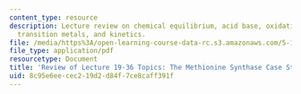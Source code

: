 ```yaml
---
content_type: resource
description: Lecture review on chemical equilibrium, acid base, oxidation reduction,
  transition metals, and kinetics.
file: /media/https%3A/open-learning-course-data-rc.s3.amazonaws.com/5-111-principles-of-chemical-science-fall-2008/8c95e6eecec219d2d84f7ce8caff391f_bioex_lect36.pdf
file_type: application/pdf
resourcetype: Document
title: 'Review of Lecture 19-36 Topics: The Methionine Synthase Case Study'
uid: 8c95e6ee-cec2-19d2-d84f-7ce8caff391f
---
```

